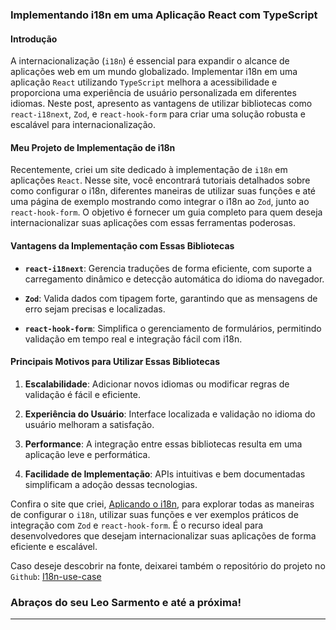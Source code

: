 ### Implementando i18n em uma Aplicação React com TypeScript

#### Introdução

A internacionalização (`i18n`) é essencial para expandir o alcance de aplicações web em um mundo globalizado. Implementar i18n em uma aplicação `React` utilizando `TypeScript` melhora a acessibilidade e proporciona uma experiência de usuário personalizada em diferentes idiomas. Neste post, apresento as vantagens de utilizar bibliotecas como `react-i18next`, `Zod`, e `react-hook-form` para criar uma solução robusta e escalável para internacionalização.

#### Meu Projeto de Implementação de i18n

Recentemente, criei um site dedicado à implementação de `i18n` em aplicações `React`. Nesse site, você encontrará tutoriais detalhados sobre como configurar o i18n, diferentes maneiras de utilizar suas funções e até uma página de exemplo mostrando como integrar o i18n ao `Zod`, junto ao `react-hook-form`. O objetivo é fornecer um guia completo para quem deseja internacionalizar suas aplicações com essas ferramentas poderosas.

#### Vantagens da Implementação com Essas Bibliotecas

- **`react-i18next`**: Gerencia traduções de forma eficiente, com suporte a carregamento dinâmico e detecção automática do idioma do navegador.

- **`Zod`**: Valida dados com tipagem forte, garantindo que as mensagens de erro sejam precisas e localizadas.

- **`react-hook-form`**: Simplifica o gerenciamento de formulários, permitindo validação em tempo real e integração fácil com i18n.

#### Principais Motivos para Utilizar Essas Bibliotecas

1. **Escalabilidade**: Adicionar novos idiomas ou modificar regras de validação é fácil e eficiente.

2. **Experiência do Usuário**: Interface localizada e validação no idioma do usuário melhoram a satisfação.

3. **Performance**: A integração entre essas bibliotecas resulta em uma aplicação leve e performática.

4. **Facilidade de Implementação**: APIs intuitivas e bem documentadas simplificam a adoção dessas tecnologias.

Confira o site que criei, [Aplicando o i18n](https://i18n.leosarmento.com), para explorar todas as maneiras de configurar o `i18n`, utilizar suas funções e ver exemplos práticos de integração com `Zod` e `react-hook-form`. É o recurso ideal para desenvolvedores que desejam internacionalizar suas aplicações de forma eficiente e escalável.

Caso deseje descobrir na fonte, deixarei também o repositório do projeto no `Github`: [I18n-use-case](https://github.com/LeonardoSarmento/i18n-use-case)

### Abraços do seu Leo Sarmento e até a próxima!

---